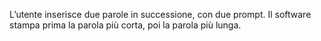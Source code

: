 L’utente inserisce due parole in successione, con due prompt.
Il software stampa prima la parola più corta, poi la parola più lunga.

